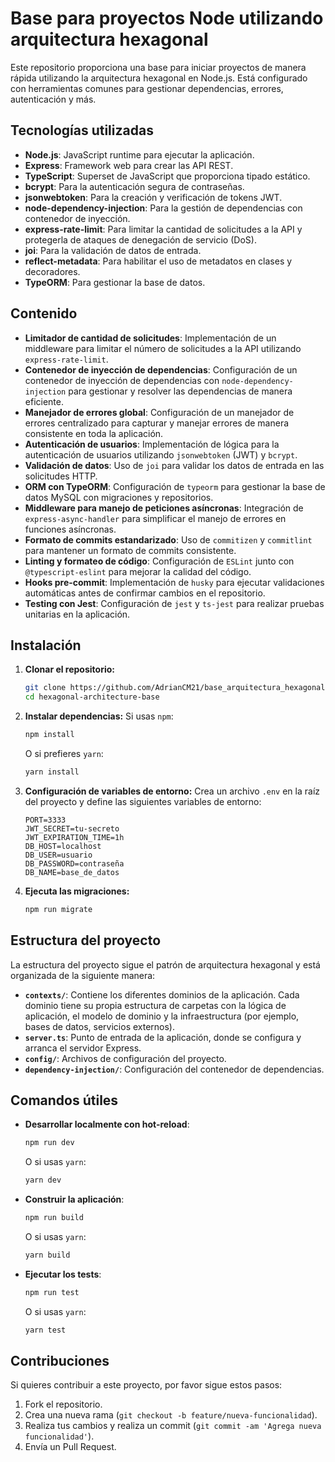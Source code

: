 # Base para proyectos Node utilizando arquitectura hexagonal

Este repositorio proporciona una base para iniciar proyectos de manera rápida utilizando la arquitectura hexagonal en Node.js. Está configurado con herramientas comunes para gestionar dependencias, errores, autenticación y más.

## Tecnologías utilizadas

- **Node.js**: JavaScript runtime para ejecutar la aplicación.
- **Express**: Framework web para crear las API REST.
- **TypeScript**: Superset de JavaScript que proporciona tipado estático.
- **bcrypt**: Para la autenticación segura de contraseñas.
- **jsonwebtoken**: Para la creación y verificación de tokens JWT.
- **node-dependency-injection**: Para la gestión de dependencias con contenedor de inyección.
- **express-rate-limit**: Para limitar la cantidad de solicitudes a la API y protegerla de ataques de denegación de servicio (DoS).
- **joi**: Para la validación de datos de entrada.
- **reflect-metadata**: Para habilitar el uso de metadatos en clases y decoradores.
- **TypeORM**: Para gestionar la base de datos.

## Contenido

- **Limitador de cantidad de solicitudes**: Implementación de un middleware para limitar el número de solicitudes a la API utilizando `express-rate-limit`.
- **Contenedor de inyección de dependencias**: Configuración de un contenedor de inyección de dependencias con `node-dependency-injection` para gestionar y resolver las dependencias de manera eficiente.
- **Manejador de errores global**: Configuración de un manejador de errores centralizado para capturar y manejar errores de manera consistente en toda la aplicación.
- **Autenticación de usuarios**: Implementación de lógica para la autenticación de usuarios utilizando `jsonwebtoken` (JWT) y `bcrypt`.
- **Validación de datos**: Uso de `joi` para validar los datos de entrada en las solicitudes HTTP.
- **ORM con TypeORM**: Configuración de `typeorm` para gestionar la base de datos MySQL con migraciones y repositorios.
- **Middleware para manejo de peticiones asíncronas**: Integración de `express-async-handler` para simplificar el manejo de errores en funciones asíncronas.
- **Formato de commits estandarizado**: Uso de `commitizen` y `commitlint` para mantener un formato de commits consistente.
- **Linting y formateo de código**: Configuración de `ESLint` junto con `@typescript-eslint` para mejorar la calidad del código.
- **Hooks pre-commit**: Implementación de `husky` para ejecutar validaciones automáticas antes de confirmar cambios en el repositorio.
- **Testing con Jest**: Configuración de `jest` y `ts-jest` para realizar pruebas unitarias en la aplicación.

## Instalación

1. **Clonar el repositorio:**

   ```bash
   git clone https://github.com/AdrianCM21/base_arquitectura_hexagonal.git
   cd hexagonal-architecture-base
   ```

2. **Instalar dependencias:**
   Si usas `npm`:

   ```bash
   npm install
   ```

   O si prefieres `yarn`:

   ```bash
   yarn install
   ```

3. **Configuración de variables de entorno:**
   Crea un archivo `.env` en la raíz del proyecto y define las siguientes variables de entorno:

   ```
   PORT=3333
   JWT_SECRET=tu-secreto
   JWT_EXPIRATION_TIME=1h
   DB_HOST=localhost
   DB_USER=usuario
   DB_PASSWORD=contraseña
   DB_NAME=base_de_datos
   ```

4. **Ejecuta las migraciones:**

   ```bash
   npm run migrate
   ```

## Estructura del proyecto

La estructura del proyecto sigue el patrón de arquitectura hexagonal y está organizada de la siguiente manera:

- **`contexts/`**: Contiene los diferentes dominios de la aplicación. Cada dominio tiene su propia estructura de carpetas con la lógica de aplicación, el modelo de dominio y la infraestructura (por ejemplo, bases de datos, servicios externos).
- **`server.ts`**: Punto de entrada de la aplicación, donde se configura y arranca el servidor Express.
- **`config/`**: Archivos de configuración del proyecto.
- **`dependency-injection/`**: Configuración del contenedor de dependencias.

## Comandos útiles

- **Desarrollar localmente con hot-reload**:

  ```bash
  npm run dev
  ```

  O si usas `yarn`:

  ```bash
  yarn dev
  ```

- **Construir la aplicación**:

  ```bash
  npm run build
  ```

  O si usas `yarn`:

  ```bash
  yarn build
  ```

- **Ejecutar los tests**:

  ```bash
  npm run test
  ```

  O si usas `yarn`:

  ```bash
  yarn test
  ```

## Contribuciones

Si quieres contribuir a este proyecto, por favor sigue estos pasos:

1. Fork el repositorio.
2. Crea una nueva rama (`git checkout -b feature/nueva-funcionalidad`).
3. Realiza tus cambios y realiza un commit (`git commit -am 'Agrega nueva funcionalidad'`).
4. Envía un Pull Request.
